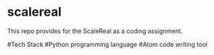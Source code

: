 # scalereal
This repo provides for the ScaleReal as a coding assignment.

#Tech Stack
#Python programming language
#Atom code writing tool
